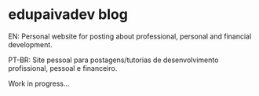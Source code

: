 # edupaivadev blog

EN: Personal website for posting about professional, personal and financial development.

PT-BR: Site pessoal para postagens/tutorias de desenvolvimento profissional, pessoal e financeiro.

Work in progress...
